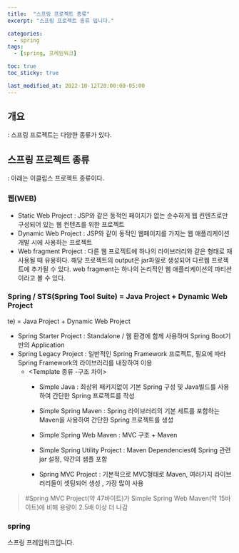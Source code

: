 ```yaml
---
title:  "스프링 프로젝트 종류"
excerpt: "스프링 프로젝트 종류 입니다."

categories:
  - spring
tags:
  - [spring, 프레임워크]

toc: true
toc_sticky: true

last_modified_at: 2022-10-12T20:00:00-05:00
---
```


## 개요
: 스프링 프로젝트는 다양한 종류가 있다.

## 스프링 프로젝트 종류
: 아래는 이클립스 프로젝트 종류이다.

### 웹(WEB)
- Static Web Project 
: JSP와 같은 동적인 페이지가 없는 순수하게 웹 컨텐츠로만 구성되어 있는 웹 컨텐츠를 위한 프로젝트
- Dynamic Web Project 
: JSP와 같이 동적인 웹페이지를 가지는 웹 애플리케이션 개발 시에 사용하는 프로젝트
- Web fragment Project 
: 다른 웹 프로젝트에 하나의 라이브러리와 같은 형태로 재사용될 때 유용하다. 해당 프로젝트의 output은 jar파일로 생성되어 다르웹 프로젝트에 추가될 수 있다. web fragment는 하나의 논리적인 웹 애플리케이션의 파티션이라고 볼 수 있다.

### Spring / STS(Spring Tool Suite) = Java Project + Dynamic Web Project
te) = Java Project + Dynamic Web Project

- Spring Starter Project : Standalone / 웹 환경에 함께 사용하며 Spring Boot기반의 Application 
- Spring Legacy Project : 일반적인 Spring Framework  프로젝트, 필요에 따라 Spring Framework의 라이브러리를 내장하여 이용
  - <Template 종류 -구조 차이>
    - Simple Java 
      : 최상위 패키지없이 기본 Spring 구성 및 Java빌드를 사용하여 간단한 Spring 프로젝트를 작성

    - Simple Spring Maven 
      : Spring 라이브러리의 기본 세트를 포함하는 Maven을 사용하여 간단한 Spring 프로젝트를 생성

    - Simple Spring Web Maven 
      : MVC 구조 + Maven

    - Simple Spring Utility Project 
      : Maven Dependencies에 Spring 관련 jar 설정, 약간의 샘플 포함 

    - Spring MVC Project 
      : 기본적으로 MVC형태로 Maven, 여러가지 라이브러리들이 셋팅되어 생성 , 가장 많이 사용

  
> #Spring MVC Project(약 47바이트)가 Simple Spring Web Maven(약 15바이트)에 비해 용량이 2.5배 이상 더 나감



<!-- 헤더에 각주1 --> 
### spring
스프링 프레임워크입니다.

